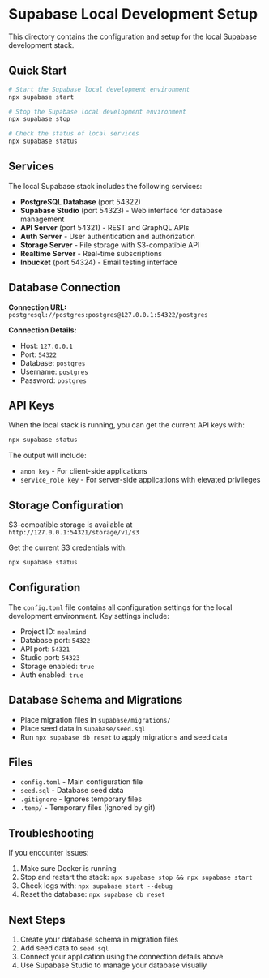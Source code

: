# Supabase Local Development Setup

This directory contains the configuration and setup for the local Supabase development stack.

## Quick Start

```bash
# Start the Supabase local development environment
npx supabase start

# Stop the Supabase local development environment
npx supabase stop

# Check the status of local services
npx supabase status
```

## Services

The local Supabase stack includes the following services:

- **PostgreSQL Database** (port 54322)
- **Supabase Studio** (port 54323) - Web interface for database management
- **API Server** (port 54321) - REST and GraphQL APIs
- **Auth Server** - User authentication and authorization
- **Storage Server** - File storage with S3-compatible API
- **Realtime Server** - Real-time subscriptions
- **Inbucket** (port 54324) - Email testing interface

## Database Connection

**Connection URL:** `postgresql://postgres:postgres@127.0.0.1:54322/postgres`

**Connection Details:**
- Host: `127.0.0.1`
- Port: `54322`
- Database: `postgres`
- Username: `postgres`
- Password: `postgres`

## API Keys

When the local stack is running, you can get the current API keys with:

```bash
npx supabase status
```

The output will include:
- `anon key` - For client-side applications
- `service_role key` - For server-side applications with elevated privileges

## Storage Configuration

S3-compatible storage is available at `http://127.0.0.1:54321/storage/v1/s3`

Get the current S3 credentials with:
```bash
npx supabase status
```

## Configuration

The `config.toml` file contains all configuration settings for the local development environment. Key settings include:

- Project ID: `mealmind`
- Database port: `54322`
- API port: `54321`
- Studio port: `54323`
- Storage enabled: `true`
- Auth enabled: `true`

## Database Schema and Migrations

- Place migration files in `supabase/migrations/`
- Place seed data in `supabase/seed.sql`
- Run `npx supabase db reset` to apply migrations and seed data

## Files

- `config.toml` - Main configuration file
- `seed.sql` - Database seed data
- `.gitignore` - Ignores temporary files
- `.temp/` - Temporary files (ignored by git)

## Troubleshooting

If you encounter issues:

1. Make sure Docker is running
2. Stop and restart the stack: `npx supabase stop && npx supabase start`
3. Check logs with: `npx supabase start --debug`
4. Reset the database: `npx supabase db reset`

## Next Steps

1. Create your database schema in migration files
2. Add seed data to `seed.sql`
3. Connect your application using the connection details above
4. Use Supabase Studio to manage your database visually